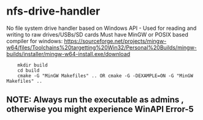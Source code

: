 # nfs-drive-handler
No file system drive handler based on Windows API - Used for reading and writing to raw drives/USBs/SD cards
Must have MinGW or POSIX based compiler for windows:
https://sourceforge.net/projects/mingw-w64/files/Toolchains%20targetting%20Win32/Personal%20Builds/mingw-builds/installer/mingw-w64-install.exe/download
 ``` 
     mkdir build
     cd build 
     cmake -G "MinGW Makefiles" .. OR cmake -G -DEXAMPLE=ON -G "MinGW Makefiles" ..
```

## NOTE: Always run the executable as admins , otherwise you might experience WinAPI Error-5 

